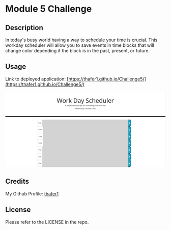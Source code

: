 # Module 5 Challenge

## Description

In today's busy world having a way to schedule your time is crucial. This workday scheduler will allow you to save events in time blocks that will change color depending if the block is in the past, present, or future.

## Usage

Link to deployed application: [https://thafer1.github.io/Challenge5/](https://thafer1.github.io/Challenge5/)

<img src="assets\Schedule_Screenshot.png">

## Credits

My Github Profile: [thafer1](https://github.com/thafer1)

## License

Please refer to the LICENSE in the repo.
